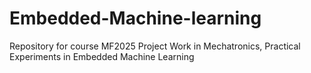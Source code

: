 # Embedded-Machine-learning
Repository for course MF2025 Project Work in Mechatronics, Practical Experiments in Embedded Machine Learning
